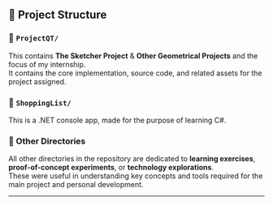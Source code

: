 ## 📁 Project Structure

### 🚀 `ProjectQT/`
This contains **The Sketcher Project** & **Other Geometrical Projects** and the focus of my internship.  
It contains the core implementation, source code, and related assets for the project assigned.

### 🚀 `ShoppingList/`
This is a .NET console app, made for the purpose of learning C#.


### 🧪 Other Directories
All other directories in the repository are dedicated to **learning exercises**, **proof-of-concept experiments**, or **technology explorations**.  
These were useful in understanding key concepts and tools required for the main project and personal development.

---